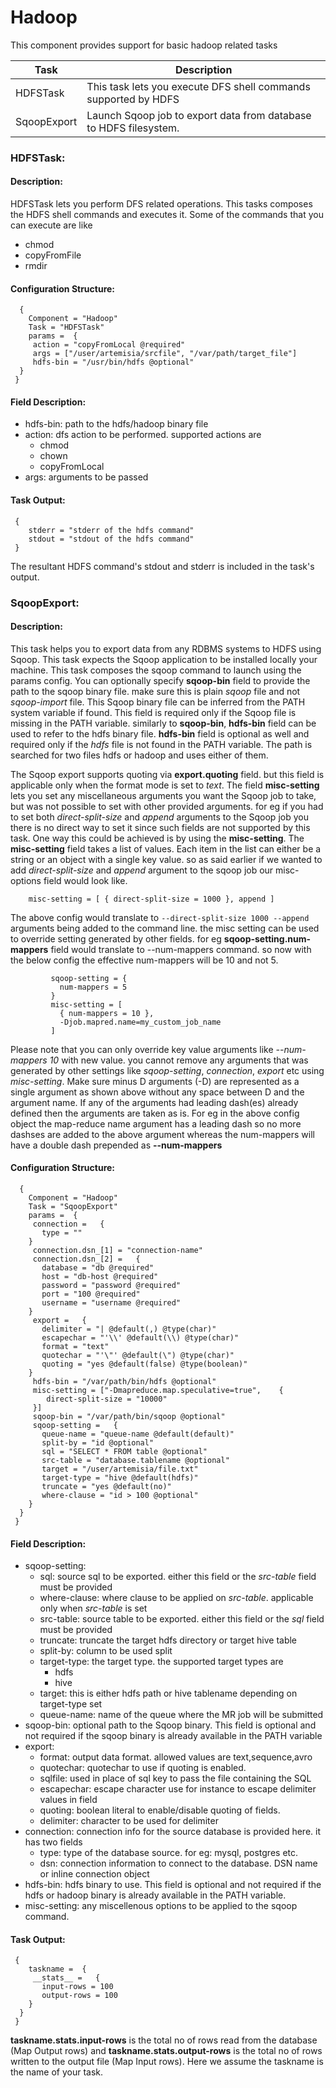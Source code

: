 
 
Hadoop
======

This component provides support for basic hadoop related tasks

| Task         | Description                                                        |
|--------------|--------------------------------------------------------------------|
| HDFSTask     | This task lets you execute DFS shell commands supported by HDFS    |
| SqoopExport  | Launch Sqoop job to export data from database to HDFS filesystem.  |

     

 
### HDFSTask:


#### Description:

 
HDFSTask lets you perform DFS related operations. This tasks composes the HDFS shell commands
and executes it. Some of the commands that you can execute are like
  * chmod
  * copyFromFile
  * rmdir
    

#### Configuration Structure:


      {
        Component = "Hadoop"
        Task = "HDFSTask"
        params =  {
         action = "copyFromLocal @required"
         args = ["/user/artemisia/srcfile", "/var/path/target_file"]
         hdfs-bin = "/usr/bin/hdfs @optional"
      }
     }


#### Field Description:

 * hdfs-bin: path to the hdfs/hadoop binary file
 * action: dfs action to be performed. supported actions are 
     * chmod
     * chown
     * copyFromLocal
 * args: arguments to be passed

#### Task Output:


     {
        stderr = "stderr of the hdfs command"
        stdout = "stdout of the hdfs command"
     }

 
The resultant HDFS command's stdout and stderr is included in the task's output.
    
           

     




### SqoopExport:


#### Description:

 
 This task helps you to export data from any RDBMS systems to HDFS using Sqoop. This task expects the Sqoop
 application to be installed locally your machine. This task composes the sqoop command to launch using the
 params config. You can optionally specify  **sqoop-bin** field to provide the path to the sqoop binary file.
 make sure this is plain *sqoop* file and not *sqoop-import* file. This Sqoop binary file can be inferred from the
 PATH system variable if found. This field is required only if the Sqoop file is missing in the PATH variable.
 similarly to **sqoop-bin**, **hdfs-bin** field can be used to refer to the hdfs binary file. **hdfs-bin** field
 is optional as well and required only if the *hdfs* file is not found in the PATH variable. The path is searched
 for two files hdfs or hadoop and uses either of them.

 The Sqoop export supports quoting via **export.quoting** field. but this field is applicable only when the
 format mode is set to *text*. The field **misc-setting** lets you set any miscellaneous arguments you want the
 Sqoop job to take, but was not possible to set with other provided arguments. for eg if you had to set both
 *direct-split-size* and *append* arguments to the Sqoop job you there is no direct way to set it since such fields
 are not supported by this task. One way this could be achieved is by using the **misc-setting**. The **misc-setting**
 field takes a list of values. Each item in the list can either be a string or an object with a single key value.
 so as said earlier if we wanted to add *direct-split-size* and *append* argument to the sqoop job our misc-options
 field would look like.

        misc-setting = [ { direct-split-size = 1000 }, append ]

 The above config would translate to `--direct-split-size 1000 --append` arguments being added to the command line.
 the misc setting can be used to override setting generated by other fields. for eg **sqoop-setting.num-mappers** field
 would translate to --num-mappers command. so now with the below config the effective num-mappers will be 10 and not 5.

             sqoop-setting = {
               num-mappers = 5
             }
             misc-setting = [
               { num-mappers = 10 },
               -Djob.mapred.name=my_custom_job_name
             ]

 Please note that you can only override key value arguments like *--num-mappers 10* with new value. you cannot remove
 any arguments that was generated by other settings like *sqoop-setting*, *connection*, *export* etc using *misc-setting*.
 Make sure minus D arguments (-D) are represented as a single argument as shown above without any space between D and
 the argument name. If any of the arguments had leading dash(es) already defined then the arguments are taken as is.
 For eg in the above config object the map-reduce name argument has a leading dash so no more dashses are added to the
 above argument whereas the num-mappers will have a double dash prepended as **--num-mappers**
    

#### Configuration Structure:


      {
        Component = "Hadoop"
        Task = "SqoopExport"
        params =  {
         connection =   {
           type = ""
        }
         connection.dsn_[1] = "connection-name"
         connection.dsn_[2] =   {
           database = "db @required"
           host = "db-host @required"
           password = "password @required"
           port = "100 @required"
           username = "username @required"
        }
         export =   {
           delimiter = "| @default(,) @type(char)"
           escapechar = "'\\' @default(\\) @type(char)"
           format = "text"
           quotechar = "'\"' @default(\") @type(char)"
           quoting = "yes @default(false) @type(boolean)"
        }
         hdfs-bin = "/var/path/bin/hdfs @optional"
         misc-setting = ["-Dmapreduce.map.speculative=true",    {
            direct-split-size = "10000"
         }]
         sqoop-bin = "/var/path/bin/sqoop @optional"
         sqoop-setting =   {
           queue-name = "queue-name @default(default)"
           split-by = "id @optional"
           sql = "SELECT * FROM table @optional"
           src-table = "database.tablename @optional"
           target = "/user/artemisia/file.txt"
           target-type = "hive @default(hdfs)"
           truncate = "yes @default(no)"
           where-clause = "id > 100 @optional"
        }
      }
     }


#### Field Description:

 * sqoop-setting:
    * sql: source sql to be exported. either this field or the *src-table* field must be provided
    * where-clause: where clause to be applied on *src-table*. applicable only when *src-table* is set
    * src-table: source table to be exported. either this field or the *sql* field must be provided
    * truncate: truncate the target hdfs directory or target hive table
    * split-by: column to be used split
    * target-type: the target type. the supported target types are
        * hdfs
        * hive
    * target: this is either hdfs path or hive tablename depending on target-type set
    * queue-name: name of the queue where the MR job will be submitted
 * sqoop-bin: optional path to the Sqoop binary. This field is optional and not required if the sqoop binary is already available in the PATH variable
 * export:
    * format: output data format. allowed values are text,sequence,avro
    * quotechar: quotechar to use if quoting is enabled.
    * sqlfile: used in place of sql key to pass the file containing the SQL
    * escapechar: escape character use for instance to escape delimiter values in field
    * quoting: boolean literal to enable/disable quoting of fields.
    * delimiter: character to be used for delimiter
 * connection: connection info for the source database is provided here. it has two fields
     * type: type of the database source. for eg: mysql, postgres etc.
     * dsn: connection information to connect to the database. DSN name or inline connection object
 * hdfs-bin: hdfs binary to use. This field is optional and not required if the hdfs or hadoop binary is already available in the PATH variable.
 * misc-setting: any miscellenous options to be applied to the sqoop command.

#### Task Output:


     {
        taskname =  {
         __stats__ =   {
           input-rows = 100
           output-rows = 100
        }
      }
     }

 
**taskname.__stats__.input-rows** is the total no of rows read from the database (Map Output rows) and
**taskname.__stats__.output-rows** is the total no of rows written to the output file (Map Input rows).
Here we assume the taskname is the name of your task.
    
           

     

     